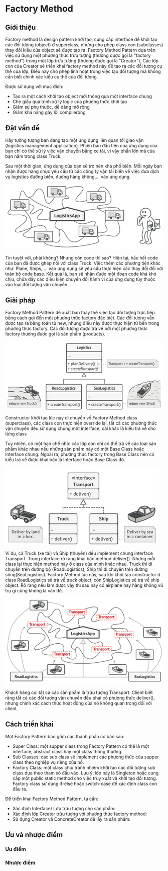 # Factory Method

## Giới thiệu

Factory method là design pattern khởi tạo, cung cấp interface để khởi tạo các đối tượng (object) ở superclass, nhưng cho phép class con (subclasses) thay đổi kiểu của object sẽ được tạo ra. Factory Method Pattern dựa trên việc sử dụng một phương thức trừu tượng (thường được gọi là "factory method") trong một lớp trừu tượng (thường được gọi là "Creator"). Các lớp con của Creator sẽ triển khai factory method này để tạo ra các đối tượng cụ thể của lớp. Điều này cho phép linh hoạt trong việc tạo đối tượng mà không cần biết chính xác kiểu cụ thể của đối tượng.

Được sử dụng với mục đích:

- Tạo ra một cách khởi tạo object mới thông qua một interface chung
- Che giấu quá trình xử lý logic của phương thức khởi tạo
- Giảm sự phụ thuộc, dễ dàng mở rộng
- Giảm khả năng gây lỗi compilerộng

## Đặt vấn đề

Hãy tưởng tượng bạn đang tạo một ứng dụng liên quan tới giao vận (logistics management application). Phiên bản đầu tiên của ứng dụng của bạn chỉ có thể xử lý việc vận chuyển bằng xe tải, vì vậy phần lớn mã của bạn nằm trong class Truck.

Sau một thời gian, ứng dụng của bạn sẽ trở nên khá phổ biến. Mỗi ngày bạn nhận được hàng chục yêu cầu từ các công ty vận tải biển về việc đưa dịch vụ logistics đường biển, đường hàng không,... vào ứng dụng.

![This is an image](https://raw.githubusercontent.com/hieuvu98/clean-code/main/images/design-patterns/problem1-en.png)

Tin tuyệt vời, phải không? Nhưng còn code thì sao? Hiện tại, hầu hết code của bạn đã được ghép nối với class Truck. Việc thêm các phương tiện khác như: Plane, Ships, ... vào ứng dụng sẽ yêu cầu thực hiện các thay đổi đối với toàn bộ code base.
Kết quả là, bạn sẽ nhận được một đoạn code khá khó chịu, chứa đầy các điều kiện chuyển đổi hành vi của ứng dụng tùy thuộc vào loại đối tượng vận chuyển.

## Giải pháp

Factory Method Pattern đề xuất bạn thay thế việc tạo đối tượng trực tiếp bằng cách gọi đến một phương thức factory đặc biệt. Các đối tượng vẫn được tạo ra bằng toán tử new, nhưng điều này được thực hiện từ bên trong phương thức factory. Các đối tượng được trả về bởi một phương thức factory thường được gọi là sản phẩm (products).

![This is an image](https://raw.githubusercontent.com/hieuvu98/clean-code/main/images/design-patterns/solution1.png)

Constructor khởi tạo lúc này di chuyển về Factory Method class (superclass), các class con thực hiện override lại, tất cả các phương thức vận chuyển đều sử dụng chung một interface, cái khác là kiểu trả về cho từng class

Tuy nhiên, có một hạn chế nhỏ: các lớp con chỉ có thể trả về các loại sản phẩm khác nhau nếu những sản phẩm này có một Base Class hoặc Interface chung. Ngoài ra, phương thức factory trong Base Class nên có kiểu trả về được khai báo là Interface hoặc Base Class đó.

![This is an image](https://raw.githubusercontent.com/hieuvu98/clean-code/main/images/design-patterns/solution2-en.png)

Ví dụ, cả Truck (xe tải) và Ship (thuyền) đều implement chung interface Transport. Trong interface rõ ràng khai báo method deliver(). Nhưng mỗi class lại thực hiện method này ở class của mình khác nhau. Truck thì di chuyển trên đường bộ (RoadLogistics), Ship thì di chuyển trên đường sông(SeaLogistics). Factory Method lúc này, sau khi khởi tạo constructor ở class RoadLogistics sẽ trả về truck object, còn ShipLogistics sẽ trả về ship object. Rõ ràng nếu làm được vậy thì sau này có airplane hay hàng không vũ trụ gì cũng không là vấn đề.

![This is an image](https://raw.githubusercontent.com/hieuvu98/clean-code/main/images/design-patterns/solution3-en.png)

Khách hàng coi tất cả các sản phẩm là trừu tượng Transport. Client biết rằng tất cả các đối tượng vận chuyển đều phải có phương thức deliver(), nhưng chính xác cách thức hoạt động của nó không quan trọng đối với client.

## Cách triển khai

Một Factory Pattern bao gồm các thành phần cơ bản sau:

- Super Class: một supper class trong Factory Pattern có thể là một interface, abstract class hay một class thông thường.
- Sub Classes: các sub class sẽ implement các phương thức của supper class theo nghiệp vụ riêng của nó.
- Factory Class: một class chịu tránh nhiệm khởi tạo các đối tượng sub class dựa theo tham số đầu vào. Lưu ý: lớp này là Singleton hoặc cung cấp một public static method cho việc truy xuất và khởi tạo đối tượng. Factory class sử dụng if-else hoặc switch-case để xác định class con đầu ra.


Để triển khai Factory Method Pattern, ta cần:
- Xác định Interface/ Lớp trừu tượng cho sản phẩm:
- Xác định lớp Creator trừu tượng với phương thức factory method:
- Sử dụng Creator và ConcreteCreator để lấy ra sản phẩm:
## Ưu và nhược điểm

### Ưu điểm

### Nhược điểm
